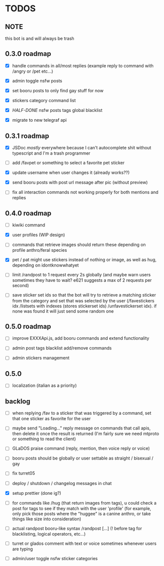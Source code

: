 # TODOS

## NOTE
this bot is and will always be trash

## 0.3.0 roadmap

- [x] handle commands in all/most replies (example reply to command with /angry or /pet etc...)

- [x] admin toggle nsfw posts

- [x] set booru posts to only find gay stuff for now

- [x] stickers category command list

- [x] *HALF-DONE* nsfw posts tags global blacklist

- [x] migrate to new telegraf api


## 0.3.1 roadmap

- [x] JSDoc _mostly_ everywhere because I can't autocomplete shit without typescript and I'm a trash programmer

- [ ] add /favpet or something to select a favorite pet sticker

- [x] update username when user changes it (already works??)

- [x] send booru posts with post url message after pic (without preview)

- [ ] fix all interaction commands not working properly for both mentions and replies

## 0.4.0 roadmap

- [ ] kiwiki command

- [x] user profiles (WIP design)

- [ ] commands that retrieve images should return these depending on profile anthro/feral species

- [x] pet / pat might use stickers instead of nothing or image, as well as hug, depending on idontknowwhatyet

- [ ] limit /randpost to 1 request every 2s globally (and maybe warn users sometimes they have to wait? e621 suggests a max of 2 requests per second)

- [ ] save sticker set ids so that the bot will try to retrieve a matching sticker from the category and set that was selected by the user (/favestickers idx /listsets with indexes (stores stickerset ids) /unfavestickerset idx). if none was found it will just send some random one


## 0.5.0 roadmap

- [ ] improve EXXXApi.js, add booru commands and extend functionality

- [ ] admin post tags blacklist add/remove commands

- [ ] admin stickers management

## 0.5.0

- [ ] localization (italian as a priority)


## backlog

- [ ] when replying /fav to a sticker that was triggered by a command, set that one sticker as favorite for the user

- [ ] maybe send "Loading..." reply message on commands that call apis, then delete it once the result is returned (I'm fairly sure we need mtproto or something to read the client)

- [ ] GLaDOS praise command (reply, mention, then voice reply or voice)

- [ ] booru posts should be globally or user settable as straight / bisexual / gay

- [ ] fix turret05

- [ ] deploy / shutdown / changelog messages in chat

- [x] setup prettier (done ig?)

- [ ] for commands like /hug (that return images from tags), u could check a post for tags to see if they match with the user 'profile' (for example, only pick those posts where the "huggee" is a canine anthro, or take things like size into consideration)

- [ ] actual randpost booru-like syntax
/randpost [...]  (! before tag for blacklisting, logical operators, etc...)

- [ ] turret or glados comment with text or voice sometimes whenever users are typing

- [ ] admin/user toggle nsfw sticker categories

